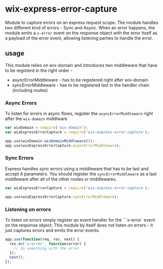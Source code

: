 # wix-express-error-capture
Module to capture errors on an express request scope. The module handles two different kind of errors - Sync and Async.
 When an error happens, the module emits a ```x-error``` event on the response object with the error itself as a payload
 of the error event, allowing listening parties to handle
 the error.

## usage
This module relies on wix-domain and introduces two middleware that have to be registerd in the right order -

* asyncErrorMiddleware - has to be registered right after wix-domain
* syncErrorMiddleware - has to be registered last in the handler chain (including routes)

### Async Errors

To listen for errors in async flows, register the ```asyncErrorMiddleware``` right after the ```wix-domain``` middlware

```javascript
var wixDomain = require('wix-domain');
var wixExpressErrorCapture = require('wix-express-error-capture');

app.use(wixDomain.wixDomainMiddleware());
app.use(wixExpressErrorCapture.asyncErrorMiddleware);
```

### Sync Errors

Express handles sync errors using a middleware that has to be last and accept 4 parameters.
You should register the ```syncErrorMiddleware``` as a last middleware after all of the other routes or middlewares.


```javascript
var wixExpressErrorCapture = require('wix-express-error-capture');

app.use(wixExpressErrorCapture.syncErrorMiddleware);
```

### Listening on errors

To listen on errors simply register an event handler for the ```x-error` event on the response object. This module by itself does not listen on errors -
it just captures errors and emits the error events.

```javascript
app.use(function(req, res, next) {
  res.on('x-error', function(error) {
    // do something with the error
  });
  next();
});
```
